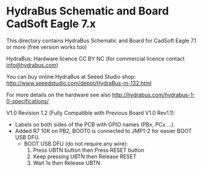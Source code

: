 HydraBus Schematic and Board CadSoft Eagle 7.x
========

This directory contains HydraBus Schematic and Board for CadSoft Eagle 7.1 or more (free version works too)

HydraBus: Hardware licence CC BY NC (for commercial licence contact info@hydrabus.com)

You can buy online HydraBus at Seeed Studio shop: 
http://www.seeedstudio.com/depot/HydraBus-m-132.html

For more details on the hardware see also http://hydrabus.com/hydrabus-1-0-specifications/

V1.0 Revision 1.2 (Fully Compatible with Previous Board V1.0 Rev1.1):
  * Labels on both sides of the PCB with GPIO names (PBx, PCx ...).
  * Added R7 10K on PB2, BOOT0 is connected to JMP1-2 for easier BOOT USB DFU.
    * BOOT USB DFU (do not require any wire):
      1. Press UBTN button then Press RESET button
      2. Keep pressing UBTN then Release RESET
      3. Wait 1s then Release UBTN
